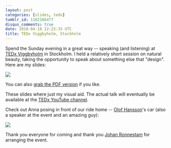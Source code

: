 ```yaml
---
layout: post
categories: [slides, tedx]
tumblr_id: 1102106477
disqus_comments: true
date: 2010-04-18 22:23:33 UTC
title: TEDx Viggbyholm, Stockholm
---
```


Spend the Sunday evening in a great way -- speaking (and listening) at [TEDx Viggbyholm](http://www.tedxviggbyholm.com/) in Stockholm. I held a relatively short session on natural beauty, taking the opportunity to speak about something else that "design". Here are my slides:

<a href="http://hunch.se/stuff/patterns-of-beauty/"><img src="http://farm5.static.flickr.com/4011/4532838264_29ff56df7d_o.png"></a>

You can also <a href="http://hunch.se/stuff/patterns-of-beauty/patterns-of-beauty-by-rasmus-andersson-tedx.pdf">grab the PDF version</a> if you like.

These slides where just my visual aid. The actual talk will eventually be available at the [TEDx YouTube channel](http://www.youtube.com/user/TEDxTalks).

Check out Anna posing in front of our ride home -- [Olof Hansson](http://whitelines.se/)'s car (also a speaker at the event and an amazing guy):

[<img src="http://farm5.static.flickr.com/4018/4532872428_09ae17ff55_b.jpg">](http://www.flickr.com/photos/rsms/tags/tedxvigg/)

Thank you everyone for coming and thank you [Johan Ronnestam](http://www.ronnestam.com/) for arranging the event.
